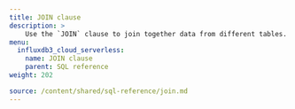 ```yaml
---
title: JOIN clause
description: > 
    Use the `JOIN` clause to join together data from different tables.
menu:
  influxdb3_cloud_serverless:
    name: JOIN clause
    parent: SQL reference
weight: 202

source: /content/shared/sql-reference/join.md
---
```


<!-- 
The content of this page is at /content/shared/sql-reference/join.md
-->
